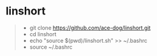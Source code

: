 # linshort
> - git clone https://github.com/ace-dog/linshort.git
> - cd linshort
> - echo "source $(pwd)/linshort.sh" >> ~/.bashrc
> - source ~/.bashrc
